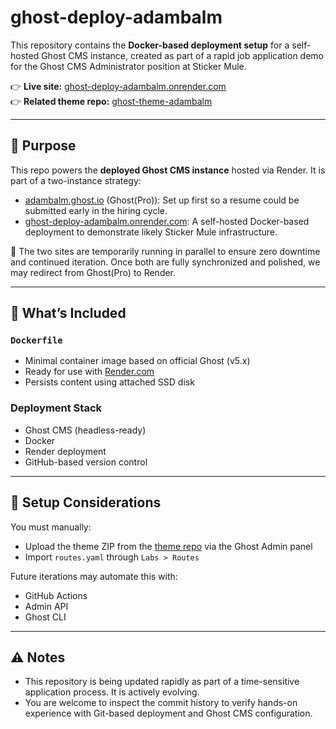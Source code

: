# ghost-deploy-adambalm

This repository contains the **Docker-based deployment setup** for a self-hosted Ghost CMS instance, created as part of a rapid job application demo for the Ghost CMS Administrator position at Sticker Mule.

👉 **Live site:** [ghost-deploy-adambalm.onrender.com](https://ghost-deploy-adambalm.onrender.com)  
👉 **Related theme repo:** [ghost-theme-adambalm](https://github.com/adambalm/ghost-theme-adambalm)

---

## 🎯 Purpose

This repo powers the **deployed Ghost CMS instance** hosted via Render. It is part of a two-instance strategy:

- [adambalm.ghost.io](https://adambalm.ghost.io) (Ghost(Pro)): Set up first so a resume could be submitted early in the hiring cycle.
- [ghost-deploy-adambalm.onrender.com](https://ghost-deploy-adambalm.onrender.com): A self-hosted Docker-based deployment to demonstrate likely Sticker Mule infrastructure.

🧠 The two sites are temporarily running in parallel to ensure zero downtime and continued iteration. Once both are fully synchronized and polished, we may redirect from Ghost(Pro) to Render.

---

## 🔧 What’s Included

### `Dockerfile`
- Minimal container image based on official Ghost (v5.x)
- Ready for use with [Render.com](https://render.com)
- Persists content using attached SSD disk

### Deployment Stack
- Ghost CMS (headless-ready)
- Docker
- Render deployment
- GitHub-based version control

---

## 🚧 Setup Considerations

You must manually:
- Upload the theme ZIP from the [theme repo](https://github.com/adambalm/ghost-theme-adambalm) via the Ghost Admin panel
- Import `routes.yaml` through `Labs > Routes`

Future iterations may automate this with:
- GitHub Actions
- Admin API
- Ghost CLI

---

## ⚠️ Notes

- This repository is being updated rapidly as part of a time-sensitive application process. It is actively evolving.
- You are welcome to inspect the commit history to verify hands-on experience with Git-based deployment and Ghost CMS configuration.

